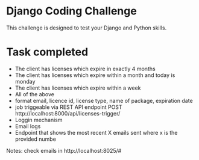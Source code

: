 Django Coding Challenge
=======================

This challenge is designed to test your Django and Python skills.

Task completed
============
- The client has licenses which expire in exactly 4 months
- The client has licenses which expire within a month and today is monday
- The client has licenses which expire within a week
- All of the above
- format email, licence id, license type, name of package, expiration date
- job triggeable via REST API endpoint POST http://localhost:8000/api/licenses-trigger/
- Loggin mechanism
- Email logs
- Endpoint that shows the most recent X emails sent where x is the provided numbe

Notes: 
check emails in http://localhost:8025/#
